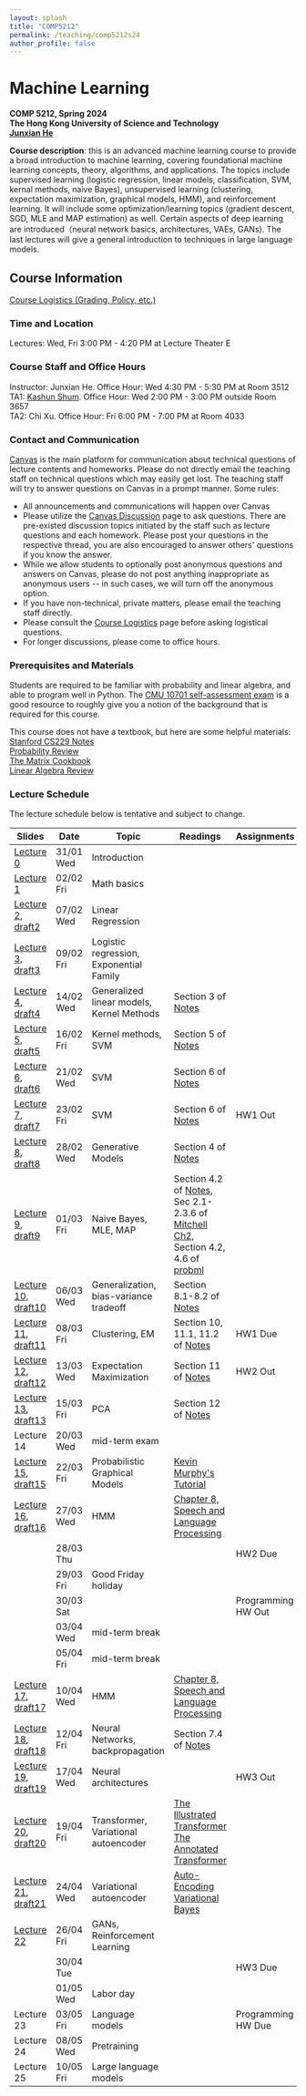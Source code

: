```yaml
---
layout: splash
title: "COMP5212"
permalink: /teaching/comp5212s24
author_profile: false
---
```


# Machine Learning

**COMP 5212, Spring 2024**  
**The Hong Kong University of Science and Technology**  
[**Junxian He**](https://jxhe.github.io)

**Course description**: this is an advanced machine learning course to provide a broad introduction to machine learning, covering foundational machine learning concepts, theory, algorithms, and applications. The topics include supervised learning (logistic regression, linear models, classification, SVM, kernal methods, naive Bayes), unsupervised learning (clustering, expectation maximization, graphical models, HMM), and reinforcement learning. It will include some optimization/learning topics (gradient descent, SGD, MLE and MAP estimation) as well. Certain aspects of deep learning are introduced（neural network basics, architectures, VAEs, GANs). The last lectures will give a general introduction to techniques in large language models.

## Course Information

[Course Logistics (Grading, Policy, etc.)](https://docs.google.com/document/d/1RzIAl8TINqx79M88aFe7koL-u9019hUUy0zZEeUxPp8/edit?usp=sharing)

### Time and Location
Lectures: Wed, Fri 3:00 PM - 4:20 PM at Lecture Theater E

### Course Staff and Office Hours
Instructor: Junxian He. Office Hour: Wed 4:30 PM - 5:30 PM at Room 3512  
TA1: [Kashun Shum](https://shumkashun.github.io). Office Hour: Wed 2:00 PM - 3:00 PM outside Room 3657  
TA2: Chi Xu. Office Hour: Fri 6:00 PM - 7:00 PM at Room 4033  

### Contact and Communication
[Canvas](https://canvas.ust.hk/courses/54705/announcements) is the main platform for communication about technical questions of lecture contents and homeworks. Please do not directly email the teaching staff on technical questions which may easily get lost. The teaching staff will try to answer questions on Canvas in a prompt manner. Some rules:

* All announcements and communications will happen over Canvas
* Please utilize the [Canvas Discussion](https://canvas.ust.hk/courses/54705/discussion_topics) page to ask questions. There are pre-existed discussion topics initiated by the staff such as lecture questions and each homework. Please post your questions in the respective thread, you are also encouraged to answer others' questions if you know the answer.
* While we allow students to optionally post anonymous questions and answers on Canvas, please do not post anything inappropriate as anonymous users -- in such cases, we will turn off the anonymous option.  
* If you have non-technical, private matters, please email the teaching staff directly.
* Please consult the [Course Logistics](https://docs.google.com/document/d/1RzIAl8TINqx79M88aFe7koL-u9019hUUy0zZEeUxPp8/edit?usp=sharing) page before asking logistical questions.
* For longer discussions, please come to office hours.

### Prerequisites and Materials
Students are required to be familiar with probability and linear algebra, and able to program well in Python. The [CMU 10701 self-assessment exam](https://www.cs.cmu.edu/~aarti/Class/10701_Spring23/Intro_ML_Self_Evaluation_new.pdf) is a good resource to roughly give you a notion of the background that is required for this course.

This course does not have a textbook, but here are some helpful materials:  
[Stanford CS229 Notes](https://cs229.stanford.edu/main_notes.pdf)  
[Probability Review](http://www.cs.cmu.edu/~aarti/Class/10701/recitation/prob_review.pdf)  
[The Matrix Cookbook](https://www.math.uwaterloo.ca/~hwolkowi/matrixcookbook.pdf)  
[Linear Algebra Review](http://www.cs.cmu.edu/~zkolter/course/15-884/linalg-review.pdf)  



### Lecture Schedule
The lecture schedule below is tentative and subject to change.

| Slides     | Date      | Topic                                     | Readings | Assignments |
|------------|-----------|-------------------------------------------|----------|-------------|
| [Lecture 0](/teaching/comp5212s24/lecture0.pdf)  | 31/01 Wed | Introduction                              |          |             |
| [Lecture 1](/teaching/comp5212s24/lecture1.pdf)  | 02/02 Fri | Math basics                               |          |             |
| [Lecture 2](/teaching/comp5212s24/lecture2.pdf), [draft2](/teaching/comp5212s24/draft2.pdf)  | 07/02 Wed | Linear Regression                |          |             |
| [Lecture 3](/teaching/comp5212s24/lecture3.pdf), [draft3](/teaching/comp5212s24/draft3.pdf)  | 09/02 Fri | Logistic regression, Exponential Family                       |          |             |
| [Lecture 4](/teaching/comp5212s24/lecture4.pdf), [draft4](/teaching/comp5212s24/draft4.pdf)  | 14/02 Wed | Generalized linear models, Kernel Methods | Section 3 of [Notes](https://cs229.stanford.edu/main_notes.pdf)         |             |
| [Lecture 5](/teaching/comp5212s24/lecture5.pdf), [draft5](/teaching/comp5212s24/draft5.pdf)  | 16/02 Fri | Kernel methods, SVM                            |  Section 5 of [Notes](https://cs229.stanford.edu/main_notes.pdf)        |             |
| [Lecture 6](/teaching/comp5212s24/lecture6.pdf), [draft6](/teaching/comp5212s24/draft6.pdf)  | 21/02 Wed | SVM                                       |  Section 6 of [Notes](https://cs229.stanford.edu/main_notes.pdf)        |             |
| [Lecture 7](/teaching/comp5212s24/lecture7.pdf), [draft7](/teaching/comp5212s24/draft7.pdf)  | 23/02 Fri | SVM                               |  Section 6 of [Notes](https://cs229.stanford.edu/main_notes.pdf)        |   HW1 Out          |
| [Lecture 8](/teaching/comp5212s24/lecture8.pdf), [draft8](/teaching/comp5212s24/draft8.pdf)  | 28/02 Wed | Generative Models                                   |    Section 4 of [Notes](https://cs229.stanford.edu/main_notes.pdf)      |             |
| [Lecture 9](/teaching/comp5212s24/lecture9.pdf), [draft9](/teaching/comp5212s24/draft9.pdf)  | 01/03 Fri | Naive Bayes, MLE, MAP    |  Section 4.2 of [Notes](https://cs229.stanford.edu/main_notes.pdf), Sec 2.1-2.3.6 of [Mitchell Ch2](/teaching/comp5212s24/Joint_MLE_MAP.pdf), Section 4.2, 4.6 of [probml](https://probml.github.io/pml-book/book1.html)          |             |
| [Lecture 10](/teaching/comp5212s24/lecture10.pdf), [draft10](/teaching/comp5212s24/draft10.pdf) | 06/03 Wed | Generalization, bias-variance tradeoff    |  Section 8.1-8.2 of [Notes](https://cs229.stanford.edu/main_notes.pdf)        |             |
| [Lecture 11](/teaching/comp5212s24/lecture11.pdf), [draft11](/teaching/comp5212s24/draft11.pdf) | 08/03 Fri | Clustering, EM                                |   Section 10, 11.1, 11.2 of [Notes](https://cs229.stanford.edu/main_notes.pdf)       |  HW1 Due           |
| [Lecture 12](/teaching/comp5212s24/lecture12.pdf), [draft12](/teaching/comp5212s24/draft12.pdf) | 13/03 Wed | Expectation Maximization                  |          Section 11 of [Notes](https://cs229.stanford.edu/main_notes.pdf)          | HW2 Out
| [Lecture 13](/teaching/comp5212s24/lecture13.pdf), [draft13](/teaching/comp5212s24/draft13.pdf) | 15/03 Fri | PCA                                   |  Section 12 of [Notes](https://cs229.stanford.edu/main_notes.pdf)        |             |
| Lecture 14 | 20/03 Wed | mid-term exam                             |          |             |
| [Lecture 15](/teaching/comp5212s24/lecture14.pdf), [draft15](/teaching/comp5212s24/draft15.pdf) | 22/03 Fri | Probabilistic Graphical Models            |   [Kevin Murphy's Tutorial](https://www.cs.ubc.ca/%7Emurphyk/Bayes/bayes.html)        |            |
| [Lecture 16](/teaching/comp5212s24/lecture16.pdf), [draft16](/teaching/comp5212s24/draft16.pdf) | 27/03 Wed | HMM                                       |   [Chapter 8, Speech and Language Processing](https://web.stanford.edu/~jurafsky/slp3/A.pdf)       |             |
|  | 28/03 Thu |                                        |          |      HW2 Due       |
|            | 29/03 Fri | Good Friday holiday                       |          |             |
|  | 30/03 Sat |                                        |          |      Programming HW Out       |
|            | 03/04 Wed | mid-term break                            |          |             |
|            | 05/04 Fri | mid-term break                            |          |             |
| [Lecture 17](/teaching/comp5212s24/lecture17.pdf), [draft17](/teaching/comp5212s24/draft17.pdf) | 10/04 Wed | HMM                 |    [Chapter 8, Speech and Language Processing](https://web.stanford.edu/~jurafsky/slp3/A.pdf)      |             |
| [Lecture 18](/teaching/comp5212s24/lecture18.pdf), [draft18](/teaching/comp5212s24/draft18.pdf) | 12/04 Fri | Neural Networks, backpropagation            |    Section 7.4 of [Notes](https://cs229.stanford.edu/main_notes.pdf)      |             |
| [Lecture 19](/teaching/comp5212s24/lecture19.pdf), [draft19](/teaching/comp5212s24/draft19.pdf) | 17/04 Wed | Neural architectures                      |          |   HW3 Out          |
| [Lecture 20](/teaching/comp5212s24/lecture20.pdf), [draft20](/teaching/comp5212s24/draft20.pdf) | 19/04 Fri | Transformer, Variational autoencoder                   |  [The Illustrated Transformer](http://jalammar.github.io/illustrated-transformer/)<br> [The Annotated Transformer](https://nlp.seas.harvard.edu/2018/04/03/attention.html)<br>         |             |
| [Lecture 21](/teaching/comp5212s24/lecture21.pdf), [draft21](/teaching/comp5212s24/draft21.pdf) | 24/04 Wed | Variational autoencoder           |  [Auto-Encoding Variational Bayes](https://arxiv.org/abs/1312.6114)        |             |
| [Lecture 22](/teaching/comp5212s24/lecture22.pdf) | 26/04 Fri | GANs, Reinforcement Learning                    |          |             |
|  | 30/04 Tue |                     |          |    HW3 Due         |
|            | 01/05 Wed | Labor day                                 |          |             |
| Lecture 23 | 03/05 Fri | Language models                            |          |    Programming HW Due         |
| Lecture 24 | 08/05 Wed | Pretraining                               |          |             |
| Lecture 25 | 10/05 Fri | Large language models                     |          |             |



